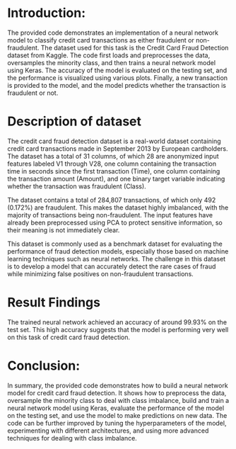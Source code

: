 # Introduction:
The provided code demonstrates an implementation of a neural network model to classify credit card transactions as either fraudulent or non-fraudulent. The dataset used for this task is the Credit Card Fraud Detection dataset from Kaggle. The code first loads and preprocesses the data, oversamples the minority class, and then trains a neural network model using Keras. The accuracy of the model is evaluated on the testing set, and the performance is visualized using various plots. Finally, a new transaction is provided to the model, and the model predicts whether the transaction is fraudulent or not.

# Description of dataset
The credit card fraud detection dataset is a real-world dataset containing credit card transactions made in September 2013 by European cardholders. The dataset has a total of 31 columns, of which 28 are anonymized input features labeled V1 through V28, one column containing the transaction time in seconds since the first transaction (Time), one column containing the transaction amount (Amount), and one binary target variable indicating whether the transaction was fraudulent (Class).

The dataset contains a total of 284,807 transactions, of which only 492 (0.172%) are fraudulent. This makes the dataset highly imbalanced, with the majority of transactions being non-fraudulent. The input features have already been preprocessed using PCA to protect sensitive information, so their meaning is not immediately clear.

This dataset is commonly used as a benchmark dataset for evaluating the performance of fraud detection models, especially those based on machine learning techniques such as neural networks. The challenge in this dataset is to develop a model that can accurately detect the rare cases of fraud while minimizing false positives on non-fraudulent transactions.

# Result Findings
The trained neural network achieved an accuracy of around 99.93% on the test set. This high accuracy suggests that the model is performing very well on this task of credit card fraud detection.

# Conclusion:
In summary, the provided code demonstrates how to build a neural network model for credit card fraud detection. It shows how to preprocess the data, oversample the minority class to deal with class imbalance, build and train a neural network model using Keras, evaluate the performance of the model on the testing set, and use the model to make predictions on new data. The code can be further improved by tuning the hyperparameters of the model, experimenting with different architectures, and using more advanced techniques for dealing with class imbalance.
